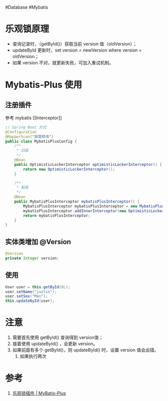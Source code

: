 #Database #Mybatis 

# 乐观锁原理

-   查询记录时，（getById()）获取当前 version 值（oldVersion）；
-   updateById 更新时，set version = newVersion where version = oldVersion；
-   如果 version 不对，就更新失败，可加入重试机制。


# Mybatis-Plus 使用
## 注册插件
参考 mybatis [[Interceptor]]
```java
// Spring Boot 方式
@Configuration
@MapperScan("按需修改")
public class MybatisPlusConfig {
    /**
     * 旧版
     */
    @Bean
    public OptimisticLockerInterceptor optimisticLockerInterceptor() {
        return new OptimisticLockerInterceptor();
    }

    /**
     * 新版
     */
    @Bean
    public MybatisPlusInterceptor mybatisPlusInterceptor() {
        MybatisPlusInterceptor mybatisPlusInterceptor = new MybatisPlusInterceptor();
        mybatisPlusInterceptor.addInnerInterceptor(new OptimisticLockerInnerInterceptor());
        return mybatisPlusInterceptor;
    }
}
```

## 实体类增加 @Version
```java
@Version
private Integer version;
```

## 使用
```java
User user = this.getById(8L);
user.setName("justin");
user.setSex("Man");
this.updateById(user);
```

# 注意
 1. 需要首先使用 getById() 查询得到 version值；
 2. 接着使用 updateById() ，会更新 version。
 3. 如果前面有多个 getById()，则 updateById() 时，设置 version 值会出错。
	 1. 如果执行两次 

# 参考
1. [乐观锁插件 | MyBatis-Plus](https://baomidou.com/pages/0d93c0/#optimisticlockerinnerinterceptor)
